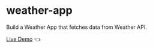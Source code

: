 # weather-app

Build a Weather App that fetches data from Weather API.

[Live Demo](https://htmlpreview.github.io/?https://github.com/dcksn-c/weather-app/blob/main/dist/index.html) :point_left: